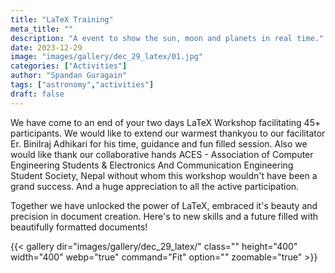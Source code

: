 ```yaml
---
title: "LaTeX Training"
meta_title: ""
description: "A event to show the sun, moon and planets in real time."
date: 2023-12-29
image: "images/gallery/dec_29_latex/01.jpg"
categories: ["Activities"]
author: "Spandan Guragain"
tags: ["astronomy","activities"]
draft: false
---
```


We have come to an end of your two days LaTeX Workshop facilitating 45+ participants. We would like to extend our warmest thankyou to our facilitator Er. Binilraj Adhikari  for his time, guidance and fun filled session. Also we would like thank our collaborative hands ACES - Association of Computer Engineering Students & Electronics And Communication Engineering Student Society, Nepal without whom this workshop wouldn't have been a grand success. And a huge appreciation to all the active participation. 

Together we have unlocked the power of LaTeX, embraced it's beauty and precision in document creation. Here's to new skills and a future filled with beautifully formatted documents!

{{< gallery dir="images/gallery/dec_29_latex/" class="" height="400" width="400" webp="true" command="Fit" option="" zoomable="true" >}}
